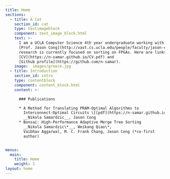 ```yaml
---
title: Home
sections:
  - title: A Cat
    section_id: cat
    type: textimageblock
    component: text_image_block.html
    text: >-
      I am a UCLA Computer Science 4th year undergraduate working with
      [Prof. Jason Cong](http://vast.cs.ucla.edu/people/faculty/jason-cong). My
      research is currently focused on sorting on FPGAs. Here are links to my
      [CV](https://n-samar.github.io/CV.pdf) and
      [Github profile](https://github.com/n-samar).
    image:  images/greece.jpg
  - title: Introduction
    section_id: intro
    type: contentblock
    component: content_block.html
    content: >-

      ### Publications

      * A Method for Translating PRAM-Optimal Algorithms to
        Interconnect-Optimal Circuits \[[pdf](https://n-samar.github.io/write_up.pdf)\]  
        __Nikola Samardzic__, Jason Cong
      * Bonsai: High-Performance Adaptive Merge Tree Sorting  
        __Nikola Samardzic\*__, Weikang Qiao\*,
        Vaibhav Aggarwal, M. C. Frank Chang, Jason Cong (*co-first
        author)


menus:
  main:
    title: Home
    weight: 1
layout: home
---
```

